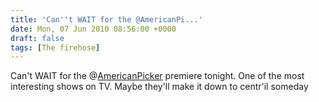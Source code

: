 ```yaml
---
title: 'Can''t WAIT for the @AmericanPi...'
date: Mon, 07 Jun 2010 08:56:00 +0000
draft: false
tags: [The firehose]
---
```


Can't WAIT for the @[AmericanPicker](http://twitter.com/AmericanPicker) premiere tonight. One of the most interesting shows on TV. Maybe they'll make it down to centr'il someday